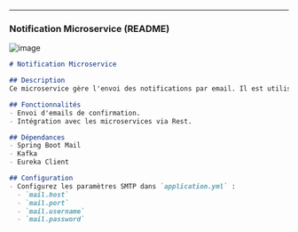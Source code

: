 
---

### **Notification Microservice (README)**



![image](https://github.com/user-attachments/assets/734e0425-d2c5-48eb-9f88-20ec8fd30572)


```markdown
# Notification Microservice

## Description
Ce microservice gère l'envoi des notifications par email. Il est utilisé par d'autres microservices pour informer les utilisateurs d'événements importants, comme la création d'un compte ou l'approbation d'une demande.

## Fonctionnalités
- Envoi d'emails de confirmation.
- Intégration avec les microservices via Rest.

## Dépendances
- Spring Boot Mail
- Kafka
- Eureka Client

## Configuration
- Configurez les paramètres SMTP dans `application.yml` :
  - `mail.host`
  - `mail.port`
  - `mail.username`
  - `mail.password`

